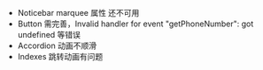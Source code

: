 - Noticebar marquee 属性 还不可用
- Button 需完善，Invalid handler for event "getPhoneNumber": got undefined 等错误
- Accordion 动画不顺滑
- Indexes 跳转动画有问题